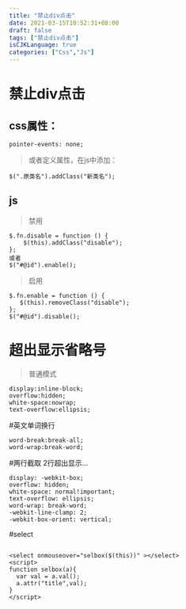 ```yaml
---
title: "禁止div点击"
date: 2021-03-15T10:52:31+08:00
draft: false
tags: ["禁止div点击"]
isCJKLanguage: true
categories: ["Css","Js"]
---
```


# 禁止div点击

## css属性：
```shell script
pointer-events: none;   
```
> 或者定义属性，在js中添加：
```shell script
$(".原类名").addClass("新类名");  
```
    
## js
>禁用
```shell script
$.fn.disable = function () {
    $(this).addClass("disable");
};
或者
$("#@id").enable();
```
>启用
 ```shell script
$.fn.enable = function () {
    $(this).removeClass("disable");
};
$("#@id").disable();
```

# 超出显示省略号
>普通模式
```shell script
display:inline-block; 
overflow:hidden; 
white-space:nowrap; 
text-overflow:ellipsis;
```

#英文单词换行
```shell script
word-break:break-all;
word-wrap:break-word;
```

#两行截取  2行超出显示...
```shell script
display: -webkit-box;
overflow: hidden;
white-space: normal!important;
text-overflow: ellipsis;
word-wrap: break-word;
-webkit-line-clamp: 2;
-webkit-box-orient: vertical;
```

#select
```shell script

<select onmouseover="selbox($(this))" ></select>
<script>
function selbox(a){
  var val = a.val();
  a.attr("title",val);
}
</script>
```